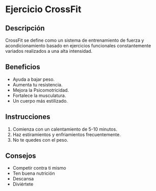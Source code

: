 # Ejercicio CrossFit

## Descripción
CrossFit se define como un sistema de entrenamiento de fuerza y acondicionamiento basado en ejercicios funcionales constantemente variados realizados a una alta intensidad. 

## Beneficios
- Ayuda a bajar peso.
- Aumenta tu resistencia.
- Mejora la Psicomotricidad.
- Fortalece la musculatura.
- Un cuerpo más estilizado.

## Instrucciones
1. Comienza con un calentamiento de 5-10 minutos.
2. Haz estiramientos y enfriamientos frecuentemente.
3. No te quedes con el peso.

## Consejos
- Competir contra ti mismo
- Ten buena nutrición
- Descansa
- Diviértete